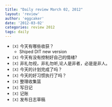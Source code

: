 ```yaml
---
title: "Daily review March 02, 2012" 
layout: 'review'
author: 'eggcaker'
date: '2012-03-02'
categories: review 2012
tags: daily
---
```



  * `[X]` 今天有哪些收获？ 
    * Shiped DIT new version 
  * `[X]` 今天有没有控制好自己的情绪? 
  * `[X]` 非礼勿视，非礼勿听,论人是非者，必是是非人。 
  * `[X]` 今天的计划完成了吗？ 
  * `[X]` 今天的好习惯执行了吗？ 
  * `[X]` 整理收集篮 
  * `[X]` 写日记 
  * `[X]` 记账 
  * `[X]` 发布日志草稿 

